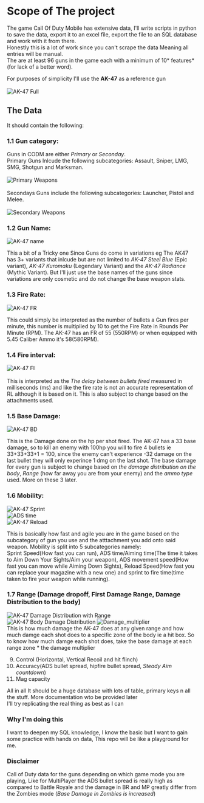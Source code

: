 # Scope of The project
The game Call Of Duty Mobile has extensive data, I'll write scripts in python to save the data, export it to an excel file, export the file to an SQL database and work with it from there.  
Honestly this is a lot of work since you can't scrape the data Meaning all entries will be manual.  
The are at least 96 guns in the game each with a minimum of 10* features* (for lack of a better word).  


For purposes of simplicity I'll use the **AK-47** as a reference gun  
<br />
![AK-47 Full](https://user-images.githubusercontent.com/66355304/197142661-0d8cad72-b0b1-4465-bbd6-84b532f74865.png)
<br />


##  The Data
It should contain the following:
  ### 1.1 Gun category:  
  Guns in CODM are either *Primary* or *Seconday*.  
  Primary Guns Inlcude the following subcategories: Assault, Sniper, LMG, SMG, Shotgun and Marksman.  
  <br />
  ![Primary Weapons](https://user-images.githubusercontent.com/66355304/197142923-77c79f71-b38e-4f43-8124-1dcd2408b8ea.png)  
  <br />
  Secondays Guns include the following subcategories: Launcher, Pistol and Melee.  
  <br />
  ![Secondary Weapons](https://user-images.githubusercontent.com/66355304/197143061-df91c962-7ec4-4a59-9a5a-d94a62ac57fd.png)
  <br />

  
  
  ### 1.2 Gun Name:  
  ![AK-47 name](https://user-images.githubusercontent.com/66355304/197145111-2f4e3ba2-280a-47c8-876a-43249c46de23.png)

  This a bit of a Tricky one Since Guns do come in variations eg The AK47 has 3+ variants that inlcude but are not limited to *AK-47 Steel Blue* (Epic variant), *AK-47 Kuromaku* (Legendary Variant) and the *AK-47 Radiance* (Mythic Variant). But I'll just use the base names of the guns since variations are only cosmetic and do not change the base weapon stats.  
  
  ### 1.3 Fire Rate:  
  ![AK-47 FR](https://user-images.githubusercontent.com/66355304/197145310-1435bd46-b0eb-40a3-9e49-c84e2980332d.png)

  This could simply be interpreted as the number of bullets a Gun fires per minute, this number is multiplied by 10  to get the Fire Rate in Rounds Per Minute (RPM). The AK-47 has an FR of 55 (550RPM) or when equipped with 5.45 Caliber Ammo it's 58(580RPM).  
  
  
  ### 1.4 Fire interval:  
  ![AK-47 FI](https://user-images.githubusercontent.com/66355304/197145392-d810677b-610a-4594-b079-096c919de219.png)  
   <br />
  This is interpreted as the *The delay between bullets fired*  measured in milliseconds (ms) and like the fire rate is not an accurate representation of RL although it is based on it. This is also subject to change based on the attachments used.  
 

 
  
  ### 1.5 Base Damage:  
 ![AK-47 BD](https://user-images.githubusercontent.com/66355304/197148052-a9d1b9c7-c488-4c52-ac0e-b21122c6baf1.png)  

  
  This is the Damage done on the hp per shot fired. The AK-47 has a 33 base damage, so to kill an enemy with 100hp you will to fire 4 bullets ie 33+33+33+1 = 100, since the enemy can't experience -32 damage on the last bullet they will only experince 1 dmg on the last shot. The base damage for every gun is subject to change based on *the damage distribution on the body*, *Range* (how far away you are from your enemy) and the *ammo type* used. More on these 3 later.
  
  
  ### 1.6 Mobility:  
 ![AK-47 Sprint](https://user-images.githubusercontent.com/66355304/197148485-7b81db6a-7fd9-4afe-ad8d-beb25b99ad49.png)  
 ![ADS time](https://user-images.githubusercontent.com/66355304/197149524-b798182d-2165-42f7-a7b9-12d407e9a54b.png)  
   ![AK-47 Reload](https://user-images.githubusercontent.com/66355304/197149639-608f1fce-5769-4e95-acf3-0169272440a4.png)  


  This is basically how fast and agile you are in the game based on the subcategory of gun you use and the atttachment you add onto said weapon. Mobility is split into 5 subcategories namely:   
  Sprint Speed(How fast you can run), ADS time/Aiming time(The time it takes to Aim Down Your Sights/Aim your weapon), ADS movement speed(How fast you can move while Aiming Down Sights), Reload Speed(How fast you can replace your magazine with a new one) and  sprint to fire time(time taken to fire your weapon while running).   
 

  
 ### 1.7 Range  (Damage dropoff, First Damage Range, Damage Distribution to the body)  
   ![AK-47 Damage Distribution with Range](https://user-images.githubusercontent.com/66355304/197187003-b9062b92-a7e0-4041-8447-6e4a2b81f4e2.png)  
   ![AK-47 Body Damage Distribution](https://user-images.githubusercontent.com/66355304/197186189-0b028afa-449b-4983-992c-39aa9c3748bd.png)
![Damage_multiplier](https://user-images.githubusercontent.com/66355304/197186843-d9dfa4a7-3a7b-49c2-962e-b0f61dd66a1e.png)  
This is how much damage the AK-47 does at any given range and how much damge each shot does to a specific zone of the body ie a hit box. So to know how much damge each shot does, take the base damage at each range zone * the damage multiplier  




 
 9. Control (Horizontal, Vertical Recoil and hit flinch)  
 10. Accuracy(ADS bullet spread, hipfire bullet spread, *Steady Aim countdown*)  
 11. Mag capacity  
  
 All in all It should be a huge database with lots of table, primary keys n all the stuff. More documentation wto be provided later  
 I'll try replicating the real thing as best as I can  
 
 ### Why I'm doing this  
 I want to deepen my SQL knowledge, I know the basic but I want to gain some practice with hands on data, This repo will be like a playground for me.
 
 ### Disclaimer  
 Call of Duty data for the guns depending on which game mode you are playing, Like for MultiPlayer the ADS bullet spread is really high as compared to Battle Royale and the damage in BR and MP greatly differ from the Zombies mode (*Base Damage in Zombies is increased*)  
 <br />
<br />

 
 
 
 
 
